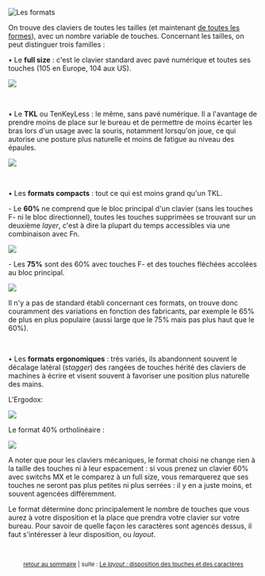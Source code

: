 ![Les formats](https://i.imgur.com/MlrBR6x.png)

On trouve des claviers de toutes les tailles (et maintenant [de toutes les formes](http://ergodox.io/)), avec un nombre variable de touches. Concernant les tailles, on peut distinguer trois familles :

• Le **full size** : c'est le clavier standard avec pavé numérique et toutes ses touches (105 en Europe, 104 aux US).

![](https://i.imgur.com/S5HYkO4.png)

&nbsp;

• Le **TKL** ou TenKeyLess : le même, sans pavé numérique. Il a l'avantage de prendre moins de place sur le bureau et de permettre de moins écarter les bras lors d'un usage avec la souris, notamment lorsqu'on joue, ce qui autorise une posture plus naturelle et moins de fatigue au niveau des épaules.

![](https://i.imgur.com/MYkYlvP.png)

&nbsp;

• Les **formats compacts** : tout ce qui est moins grand qu'un TKL. 

\- Le **60%** ne comprend que le bloc principal d'un clavier (sans les touches F- ni le bloc directionnel), toutes les touches supprimées se trouvant sur un deuxième *layer*, c'est à dire la plupart du temps accessibles via une combinaison avec Fn. 

![](https://reho.st/self/e1ead65fe857d32701d63f23145b61ffa2477b6e.png)

\- Les **75%** sont des 60% avec touches F- et des touches fléchées accolées au bloc principal.

![](https://i.imgur.com/Alk6zFv.png)

Il n'y a pas de standard établi concernant ces formats, on trouve donc couramment des variations en fonction des fabricants, par exemple le 65% de plus en plus populaire (aussi large que le 75% mais pas plus haut que le 60%).

&nbsp;

• Les **formats ergonomiques** : très variés, ils abandonnent souvent le décalage latéral (*stagger*) des rangées de touches hérité des claviers de machines à écrire et visent souvent à favoriser une position plus naturelle des mains.

L'Ergodox:

![](https://i.imgur.com/VcMxVty.png)

Le format 40% ortholinéaire :

![](https://i.imgur.com/5LczRHR.png)

A noter que pour les claviers mécaniques, le format choisi ne change rien à la taille des touches ni à leur espacement : si vous prenez un clavier 60% avec switchs MX et le comparez à un full size, vous remarquerez que ses touches ne seront pas plus petites ni plus serrées : il y en a juste moins, et souvent agencées différemment.

Le format détermine donc principalement le nombre de touches que vous aurez à votre disposition et la place que prendra votre clavier sur votre bureau. Pour savoir de quelle façon les caractères sont agencés dessus, il faut s'intéresser à leur disposition, ou *layout*.

&nbsp;

<p align="center">
<sub><a href="index.html">retour au sommaire</a> | suite : <a href="04-layout.html">Le <i>layout</i> : disposition des touches et des caractères</a></sub>
</p>
